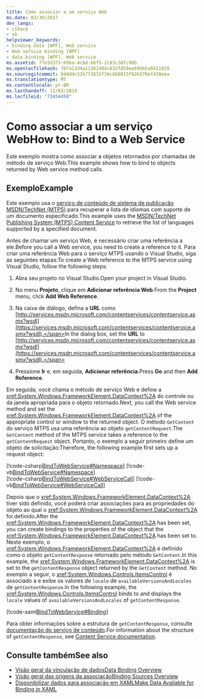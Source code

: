 ```yaml
---
title: Como associar a um serviço Web
ms.date: 03/30/2017
dev_langs:
- csharp
- vb
helpviewer_keywords:
- binding data [WPF], Web service
- Web service binding [WPF]
- data binding [WPF], Web service
ms.assetid: 77e2d373-69ba-4cbd-b6f5-2c83c38fc98b
ms.openlocfilehash: 76fa13d4a12362d04c832fd59ee69db5a6811029
ms.sourcegitcommit: 944ddc52b7f2632f30c668815f92b378efd38eea
ms.translationtype: MT
ms.contentlocale: pt-BR
ms.lasthandoff: 11/03/2019
ms.locfileid: "73454450"
---
```

# <a name="how-to-bind-to-a-web-service"></a><span data-ttu-id="2867b-102">Como associar a um serviço Web</span><span class="sxs-lookup"><span data-stu-id="2867b-102">How to: Bind to a Web Service</span></span>
<span data-ttu-id="2867b-103">Este exemplo mostra como associar a objetos retornados por chamadas de método de serviço Web.</span><span class="sxs-lookup"><span data-stu-id="2867b-103">This example shows how to bind to objects returned by Web service method calls.</span></span>  
  
## <a name="example"></a><span data-ttu-id="2867b-104">Exemplo</span><span class="sxs-lookup"><span data-stu-id="2867b-104">Example</span></span>  
 <span data-ttu-id="2867b-105">Este exemplo usa o [serviço de conteúdo de sistema de publicação MSDN/TechNet (MTPS)](https://go.microsoft.com/fwlink/?LinkId=95677) para recuperar a lista de idiomas com suporte de um documento especificado.</span><span class="sxs-lookup"><span data-stu-id="2867b-105">This example uses the [MSDN/TechNet Publishing System (MTPS) Content Service](https://go.microsoft.com/fwlink/?LinkId=95677) to retrieve the list of languages supported by a specified document.</span></span>  
  
 <span data-ttu-id="2867b-106">Antes de chamar um serviço Web, é necessário criar uma referência a ele.</span><span class="sxs-lookup"><span data-stu-id="2867b-106">Before you call a Web service, you need to create a reference to it.</span></span> <span data-ttu-id="2867b-107">Para criar uma referência Web para o serviço MTPS usando o Visual Studio, siga as seguintes etapas:</span><span class="sxs-lookup"><span data-stu-id="2867b-107">To create a Web reference to the MTPS service using Visual Studio, follow the following steps:</span></span>  
  
1. <span data-ttu-id="2867b-108">Abra seu projeto no Visual Studio.</span><span class="sxs-lookup"><span data-stu-id="2867b-108">Open your project in Visual Studio.</span></span>  
  
2. <span data-ttu-id="2867b-109">No menu **Projeto**, clique em **Adicionar referência Web**.</span><span class="sxs-lookup"><span data-stu-id="2867b-109">From the **Project** menu, click **Add Web Reference**.</span></span>  
  
3. <span data-ttu-id="2867b-110">Na caixa de diálogo, defina a **URL** como [http://services.msdn.microsoft.com/contentservices/contentservice.asmx?wsdl](https://services.msdn.microsoft.com/contentservices/contentservice.asmx?wsdl).</span><span class="sxs-lookup"><span data-stu-id="2867b-110">In the dialog box, set the **URL** to [http://services.msdn.microsoft.com/contentservices/contentservice.asmx?wsdl](https://services.msdn.microsoft.com/contentservices/contentservice.asmx?wsdl).</span></span>  
  
4. <span data-ttu-id="2867b-111">Pressione **Ir** e, em seguida, **Adicionar referência**.</span><span class="sxs-lookup"><span data-stu-id="2867b-111">Press **Go** and then **Add Reference**.</span></span>  
  
 <span data-ttu-id="2867b-112">Em seguida, você chama o método de serviço Web e define a <xref:System.Windows.FrameworkElement.DataContext%2A> do controle ou da janela apropriada para o objeto retornado.</span><span class="sxs-lookup"><span data-stu-id="2867b-112">Next, you call the Web service method and set the <xref:System.Windows.FrameworkElement.DataContext%2A> of the appropriate control or window to the returned object.</span></span> <span data-ttu-id="2867b-113">O método `GetContent` do serviço MTPS usa uma referência ao objeto `getContentRequest`.</span><span class="sxs-lookup"><span data-stu-id="2867b-113">The `GetContent` method of the MTPS service takes a reference to the `getContentRequest` object.</span></span> <span data-ttu-id="2867b-114">Portanto, o exemplo a seguir primeiro define um objeto de solicitação:</span><span class="sxs-lookup"><span data-stu-id="2867b-114">Therefore, the following example first sets up a request object:</span></span>  
  
 [!code-csharp[BindToWebService#Namespace](~/samples/snippets/csharp/VS_Snippets_Wpf/BindToWebService/CSharp/Window1.xaml.cs#namespace)]
 [!code-vb[BindToWebService#Namespace](~/samples/snippets/visualbasic/VS_Snippets_Wpf/BindToWebService/VisualBasic/Window1.xaml.vb#namespace)]  
[!code-csharp[BindToWebService#WebServiceCall](~/samples/snippets/csharp/VS_Snippets_Wpf/BindToWebService/CSharp/Window1.xaml.cs#webservicecall)]
[!code-vb[BindToWebService#WebServiceCall](~/samples/snippets/visualbasic/VS_Snippets_Wpf/BindToWebService/VisualBasic/Window1.xaml.vb#webservicecall)]  
  
 <span data-ttu-id="2867b-115">Depois que o <xref:System.Windows.FrameworkElement.DataContext%2A> tiver sido definido, você poderá criar associações para as propriedades do objeto ao qual o <xref:System.Windows.FrameworkElement.DataContext%2A> foi definido.</span><span class="sxs-lookup"><span data-stu-id="2867b-115">After the <xref:System.Windows.FrameworkElement.DataContext%2A> has been set, you can create bindings to the properties of the object that the <xref:System.Windows.FrameworkElement.DataContext%2A> has been set to.</span></span> <span data-ttu-id="2867b-116">Neste exemplo, o <xref:System.Windows.FrameworkElement.DataContext%2A> é definido como o objeto `getContentResponse` retornado pelo método `GetContent`.</span><span class="sxs-lookup"><span data-stu-id="2867b-116">In this example, the <xref:System.Windows.FrameworkElement.DataContext%2A> is set to the `getContentResponse` object returned by the `GetContent` method.</span></span> <span data-ttu-id="2867b-117">No exemplo a seguir, o <xref:System.Windows.Controls.ItemsControl> é associado a e exibe os valores de `locale` de `availableVersionsAndLocales` de `getContentResponse`.</span><span class="sxs-lookup"><span data-stu-id="2867b-117">In the following example, the <xref:System.Windows.Controls.ItemsControl> binds to and displays the `locale` values of `availableVersionsAndLocales` of `getContentResponse`.</span></span>  
  
 [!code-xaml[BindToWebService#Binding](~/samples/snippets/csharp/VS_Snippets_Wpf/BindToWebService/CSharp/Window1.xaml#binding)]  
  
 <span data-ttu-id="2867b-118">Para obter informações sobre a estrutura de `getContentResponse`, consulte [documentação do serviço de conteúdo](https://services.msdn.microsoft.com/ContentServices/ContentService.asmx).</span><span class="sxs-lookup"><span data-stu-id="2867b-118">For information about the structure of `getContentResponse`, see [Content Service documentation](https://services.msdn.microsoft.com/ContentServices/ContentService.asmx).</span></span>  
  
## <a name="see-also"></a><span data-ttu-id="2867b-119">Consulte também</span><span class="sxs-lookup"><span data-stu-id="2867b-119">See also</span></span>

- [<span data-ttu-id="2867b-120">Visão geral da vinculação de dados</span><span class="sxs-lookup"><span data-stu-id="2867b-120">Data Binding Overview</span></span>](../../../desktop-wpf/data/data-binding-overview.md)
- [<span data-ttu-id="2867b-121">Visão geral das origens da associação</span><span class="sxs-lookup"><span data-stu-id="2867b-121">Binding Sources Overview</span></span>](binding-sources-overview.md)
- [<span data-ttu-id="2867b-122">Disponibilizar dados para associação em XAML</span><span class="sxs-lookup"><span data-stu-id="2867b-122">Make Data Available for Binding in XAML</span></span>](how-to-make-data-available-for-binding-in-xaml.md)
